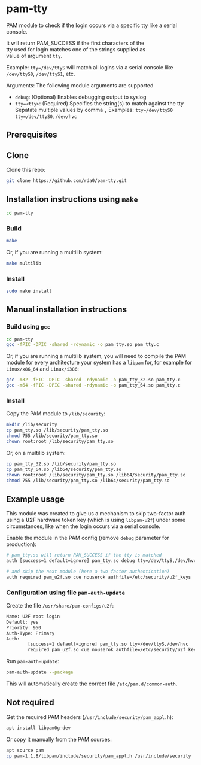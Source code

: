 # pam-tty

PAM module to check if the login occurs via a specific tty like a serial console.

It will return PAM_SUCCESS if the first characters of the  
tty used for login matches one of the strings supplied as  
value of argument `tty`.  

Example: `tty=/dev/ttyS` will match all logins via a serial
console like `/dev/ttyS0`, `/dev/ttyS1`, etc.

Arguments: The following module arguments are supported

 - `debug`: (Optional) Enables debugging output to syslog
 - `tty=<tty>`: (Required) Specifies the string(s) to match against the tty
                Sepatate multiple values by comma `,`
                Examples:  `tty=/dev/ttyS0`
                           `tty=/dev/ttyS0,/dev/hvc`

## Prerequisites


## Clone

Clone this repo:

```sh
git clone https://github.com/rda0/pam-tty.git
```

## Installation instructions using `make`

```sh
cd pam-tty
```

### Build

```sh
make
```

Or, if you are running a multilib system:

```sh
make multilib
```

### Install

```sh
sudo make install
```

## Manual installation instructions

### Build using `gcc`

```sh
cd pam-tty
gcc -fPIC -DPIC -shared -rdynamic -o pam_tty.so pam_tty.c
```

Or, if you are running a multilib system, you will need to compile the PAM module for every architecture your system has a `libpam` for, for example for `Linux/x86_64` and `Linux/i386`:

```sh
gcc -m32 -fPIC -DPIC -shared -rdynamic -o pam_tty_32.so pam_tty.c
gcc -m64 -fPIC -DPIC -shared -rdynamic -o pam_tty_64.so pam_tty.c
```

### Install

Copy the PAM module to `/lib/security`:

```sh
mkdir /lib/security
cp pam_tty.so /lib/security/pam_tty.so
chmod 755 /lib/security/pam_tty.so
chown root:root /lib/security/pam_tty.so
```

Or, on a multilib system:

```sh
cp pam_tty_32.so /lib/security/pam_tty.so
cp pam_tty_64.so /lib64/security/pam_tty.so
chown root:root /lib/security/pam_tty.so /lib64/security/pam_tty.so
chmod 755 /lib/security/pam_tty.so /lib64/security/pam_tty.so
```

## Example usage

This module was created to give us a mechanism to skip two-factor auth  
using a **U2F** hardware token key (which is using `libpam-u2f`) under
some circumstances, like when the login occurs via a serial console.

Enable the module in the PAM config (remove `debug` parameter for production):

```sh
# pam_tty.so will return PAM_SUCCESS if the tty is matched
auth [success=1 default=ignore] pam_tty.so debug tty=/dev/ttyS,/dev/hvc

# and skip the next module (here a two factor authentication)
auth required pam_u2f.so cue nouserok authfile=/etc/security/u2f_keys
```

### Configuration using file `pam-auth-update`

Create the file `/usr/share/pam-configs/u2f`:

```sh
Name: U2F root login
Default: yes
Priority: 950
Auth-Type: Primary
Auth:
        [success=1 default=ignore] pam_tty.so tty=/dev/ttyS,/dev/hvc
        required pam_u2f.so cue nouserok authfile=/etc/security/u2f_keys
```

Run `pam-auth-update`:

```sh
pam-auth-update --package
```

This will automatically create the correct file `/etc/pam.d/common-auth`.

## Not required

Get the required PAM headers (`/usr/include/security/pam_appl.h`):

```sh
apt install libpam0g-dev
```

Or copy it manually from the PAM sources:

```sh
apt source pam
cp pam-1.1.8/libpam/include/security/pam_appl.h /usr/include/security
```

